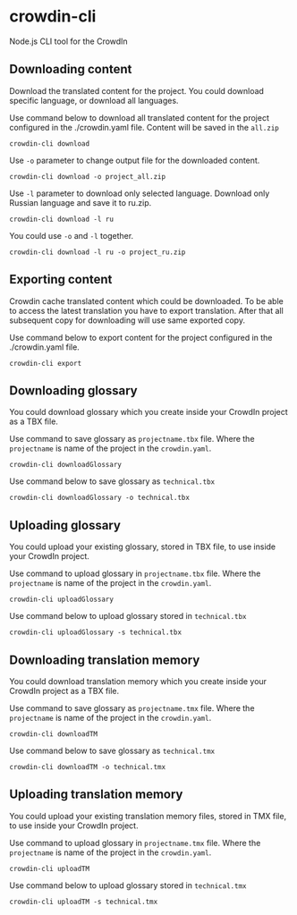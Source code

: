 # crowdin-cli
Node.js CLI tool for the CrowdIn

## Downloading content
Download the translated content for the project. You could download specific language, or download all languages.

Use command below to download all translated content for the project configured in the ./crowdin.yaml file. Content will be saved in the `all.zip` 

    crowdin-cli download

Use `-o` parameter to change output file for the downloaded content.

    crowdin-cli download -o project_all.zip

Use `-l` parameter to download only selected language. Download only Russian language and save it to ru.zip.

    crowdin-cli download -l ru

You could use `-o` and `-l` together.

    crowdin-cli download -l ru -o project_ru.zip


## Exporting content
Crowdin cache translated content which could be downloaded. To be able to access the latest translation you have to export translation.
After that all subsequent copy for downloading will use same exported copy. 

Use command below to export content for the project configured in the ./crowdin.yaml file.

    crowdin-cli export

## Downloading glossary
You could download glossary which you create inside your CrowdIn project as a TBX file. 

Use command to save glossary as `projectname.tbx` file. Where the `projectname` is name of the project in the `crowdin.yaml`.

    crowdin-cli downloadGlossary

Use command below to save glossary as `technical.tbx`

    crowdin-cli downloadGlossary -o technical.tbx

## Uploading glossary
You could upload your existing glossary, stored in TBX file, to use inside your CrowdIn project. 

Use command to upload glossary in `projectname.tbx` file. Where the `projectname` is name of the project in the `crowdin.yaml`.

    crowdin-cli uploadGlossary

Use command below to upload glossary stored in `technical.tbx`

    crowdin-cli uploadGlossary -s technical.tbx

## Downloading translation memory
You could download translation memory which you create inside your CrowdIn project as a TBX file. 

Use command to save glossary as `projectname.tmx` file. Where the `projectname` is name of the project in the `crowdin.yaml`.

    crowdin-cli downloadTM

Use command below to save glossary as `technical.tmx`

    crowdin-cli downloadTM -o technical.tmx

## Uploading translation memory
You could upload your existing translation memory files, stored in TMX file, to use inside your CrowdIn project. 

Use command to upload glossary in `projectname.tmx` file. Where the `projectname` is name of the project in the `crowdin.yaml`.

    crowdin-cli uploadTM

Use command below to upload glossary stored in `technical.tmx`

    crowdin-cli uploadTM -s technical.tmx
